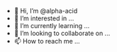 - 👋 Hi, I’m @alpha-acid
- 👀 I’m interested in ...
- 🌱 I’m currently learning ...
- 💞️ I’m looking to collaborate on ...
- 📫 How to reach me ...

<!---
alpha-acid/alpha-acid is a ✨ special ✨ repository because its `README.md` (this file) appears on your GitHub profile.
You can click the Preview link to take a look at your changes.
--->
